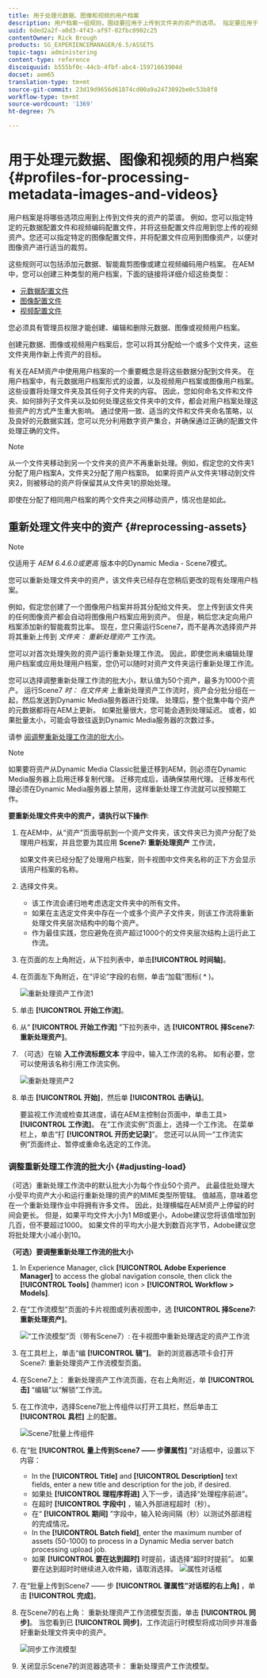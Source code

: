 ```yaml
---
title: 用于处理元数据、图像和视频的用户档案
description: 用户档案一组规则，围绕要应用于上传到文件夹的资产的选项。 指定要应用于您上传的视频资产的元数据用户档案和视频编码用户档案。 对于图像资产，您还可以指定要应用于图像资产的图像用户档案，以便对图像资产进行正确裁剪。
uuid: 6ded2a2f-a0d3-4f43-af97-02fbc0902c25
contentOwner: Rick Brough
products: SG_EXPERIENCEMANAGER/6.5/ASSETS
topic-tags: administering
content-type: reference
discoiquuid: b555bf0c-44cb-4fbf-abc4-15971663904d
docset: aem65
translation-type: tm+mt
source-git-commit: 23d19d9656d61874cd00a9a2473092be0c53b8f8
workflow-type: tm+mt
source-wordcount: '1369'
ht-degree: 7%

---
```



# 用于处理元数据、图像和视频的用户档案{#profiles-for-processing-metadata-images-and-videos}

用户档案是将哪些选项应用到上传到文件夹的资产的菜谱。 例如，您可以指定特定的元数据配置文件和视频编码配置文件，并将这些配置文件应用到您上传的视频资产。您还可以指定特定的图像配置文件，并将配置文件应用到图像资产，以便对图像资产进行适当的裁剪。

这些规则可以包括添加元数据、智能裁剪图像或建立视频编码用户档案。 在AEM中，您可以创建三种类型的用户档案，下面的链接将详细介绍这些类型：

* [元数据配置文件](/help/assets/metadata-profiles.md)
* [图像配置文件](/help/assets/image-profiles.md)
* [视频配置文件](/help/assets/video-profiles.md)

您必须具有管理员权限才能创建、编辑和删除元数据、图像或视频用户档案。

创建元数据、图像或视频用户档案后，您可以将其分配给一个或多个文件夹，这些文件夹用作新上传资产的目标。

有关在AEM资产中使用用户档案的一个重要概念是将这些数据分配到文件夹。 在用户档案中，有元数据用户档案形式的设置，以及视频用户档案或图像用户档案。 这些设置将处理文件夹及其任何子文件夹的内容。 因此，您如何命名文件和文件夹、如何排列子文件夹以及如何处理这些文件夹中的文件，都会对用户档案处理这些资产的方式产生重大影响。
通过使用一致、适当的文件和文件夹命名策略，以及良好的元数据实践，您可以充分利用数字资产集合，并确保通过正确的配置文件处理正确的文件。

>[!NOTE]
>
>从一个文件夹移动到另一个文件夹的资产不再重新处理。例如，假定您的文件夹1分配了用户档案A，文件夹2分配了用户档案B。 如果将资产从文件夹1移动到文件夹2，则被移动的资产将保留其从文件夹1的原始处理。
>
>即使在分配了相同用户档案的两个文件夹之间移动资产，情况也是如此。

## 重新处理文件夹中的资产 {#reprocessing-assets}

>[!NOTE]
>
>仅适用于 *AEM 6.4.6.0或更高* 版本中的Dynamic Media - Scene7模式。

您可以重新处理文件夹中的资产，该文件夹已经存在您稍后更改的现有处理用户档案。

例如，假定您创建了一个图像用户档案并将其分配给文件夹。 您上传到该文件夹的任何图像资产都会自动将图像用户档案应用到资产。 但是，稍后您决定向用户档案添加新的智能裁剪比率。 现在，您只需运行Scene7，而不是再次选择资产并将其重新上传到 *文件夹： 重新处理资产* 工作流。

您可以对首次处理失败的资产运行重新处理工作流。 因此，即使您尚未编辑处理用户档案或应用处理用户档案，您仍可以随时对资产文件夹运行重新处理工作流。

您可以选择调整重新处理工作流的批大小，默认值为50个资产，最多为1000个资产。 运行Scene7 _时： 在文件夹_ 上重新处理资产工作流时，资产会分批分组在一起，然后发送到Dynamic Media服务器进行处理。 处理后，整个批集中每个资产的元数据都将在AEM上更新。 如果批量很大，您可能会遇到处理延迟。 或者，如果批量太小，可能会导致往返到Dynamic Media服务器的次数过多。

请参 [阅调整重新处理工作流的批大小](#adjusting-load)。

>[!NOTE]
>
>如果要将资产从Dynamic Media Classic批量迁移到AEM，则必须在Dynamic Media服务器上启用迁移复制代理。 迁移完成后，请确保禁用代理。
迁移发布代理必须在Dynamic Media服务器上禁用，这样重新处理工作流就可以按预期工作。

<!-- Batch size is the number of assets that are amalgamated into a single IPS (Dynamic Media’s Image Production System) job. When you run the Scene7: Reprocess Assets workflow, the job is triggered on IPS. The number of IPS jobs that are triggered is based on the total number of assets in the folder, divided by the batch size. For example, suppose you had a folder with 150 assets and a batch size of 50. In this case, three IPS jobs are triggered. The assets are updated when the entire batch size (50 in our example) is processed in IPS. The job then moves onto the next IPS job and so on until complete. If you increase the batch size, you may notice a longer delay with assets getting updated. -->

**要重新处理文件夹中的资产，请执行以下操作**:
1. 在AEM中，从“资产”页面导航到一个资产文件夹，该文件夹已为资产分配了处理用户档案，并且您要为其应用 **Scene7: 重新处理资产** 工作流，

   如果文件夹已经分配了处理用户档案，则卡视图中文件夹名称的正下方会显示该用户档案的名称。

1. 选择文件夹。

   * 该工作流会递归地考虑选定文件夹中的所有文件。
   * 如果在主选定文件夹中存在一个或多个资产子文件夹，则该工作流将重新处理文件夹层次结构中的每个资产。
   * 作为最佳实践，您应避免在资产超过1000个的文件夹层次结构上运行此工作流。

1. 在页面的左上角附近，从下拉列表中，单击&#x200B;**[!UICONTROL 时间轴]**。
1. 在页面左下角附近，在“评论”字段的右侧，单击“加载”图标( **^** )。

   ![重新处理资产工作流1](/help/assets/assets/reprocess-assets1.png)

1. 单击 **[!UICONTROL 开始工作流]**。
1. 从“ **[!UICONTROL 开始工作流]** ”下拉列表中，选 **[!UICONTROL 择Scene7: 重新处理资产]**。
1. （可选）在输 **入工作流标题文本** 字段中，输入工作流的名称。 如有必要，您可以使用该名称引用工作流实例。

   ![重新处理资产2](/help/assets/assets/reprocess-assets2.png)

1. 单击 **[!UICONTROL 开始]**，然后单 **[!UICONTROL 击确认]**。

   要监视工作流或检查其进度，请在AEM主控制台页面中，单击工具> **[!UICONTROL 工作流]**。 在“工作流实例”页面上，选择一个工作流。 在菜单栏上，单击“打 **[!UICONTROL 开历史记录]**”。 您还可以从同一“工作流实例”页面终止、暂停或重命名选定的工作流。

### 调整重新处理工作流的批大小 {#adjusting-load}

（可选）重新处理工作流中的默认批大小为每个作业50个资产。 此最佳批处理大小受平均资产大小和运行重新处理的资产的MIME类型所管辖。 值越高，意味着您在一个重新处理作业中将拥有许多文件。 因此，处理横幅在AEM资产上停留的时间会更长。 但是，如果平均文件大小为1 MB或更小，Adobe建议您将该值增加到几百，但不要超过1000。 如果文件的平均大小是大到数百兆字节，Adobe建议您将批处理大小减小到10。

**（可选）要调整重新处理工作流的批大小**

1. In Experience Manager, click **[!UICONTROL Adobe Experience Manager]** to access the global navigation console, then click the **[!UICONTROL Tools]** (hammer) icon > **[!UICONTROL Workflow > Models]**.
1. 在“工作流模型”页面的卡片视图或列表视图中，选 **[!UICONTROL 择Scene7: 重新处理资产]**。

   ![“工作流模型”页（带有Scene7）: 在卡视图中重新处理选定的资产工作流](/help/assets/assets-dm/reprocess-assets7.png)

1. 在工具栏上，单击“编 **[!UICONTROL 辑”]**。 新的浏览器选项卡会打开Scene7: 重新处理资产工作流模型页面。
1. 在Scene7上： 重新处理资产工作流页面，在右上角附近，单 **[!UICONTROL 击]** “编辑”以“解锁”工作流。
1. 在工作流中，选择Scene7批上传组件以打开工具栏，然后单击工 **[!UICONTROL 具栏]** 上的配置。

   ![Scene7批量上传组件](/help/assets/assets-dm/reprocess-assets8.png)

1. 在“批 **[!UICONTROL 量上传到Scene7 —— 步骤属性]** ”对话框中，设置以下内容：
   * In the **[!UICONTROL Title]** and **[!UICONTROL Description]** text fields, enter a new title and description for the job, if desired.
   * 如果处 **[!UICONTROL 理程序将进]** 入下一步，请选择“处理程序前进”。
   * 在超时 **[!UICONTROL 字段中]** ，输入外部进程超时（秒）。
   * 在“ **[!UICONTROL 期间]** ”字段中，输入轮询间隔（秒）以测试外部进程的完成情况。
   * In the **[!UICONTROL Batch field]**, enter the maximum number of assets (50-1000) to process in a Dynamic Media server batch processing upload job.
   * 如果 **[!UICONTROL 要在达到超时]** 时提前，请选择“超时时提前”。 如果要在达到超时时继续进入收件箱，请取消选择。
   ![属性对话框](/help/assets/assets-dm/reprocess-assets3.png)

1. 在“批量上传到Scene7 —— 步 **[!UICONTROL 骤属性”对话框的右上角]** ，单击 **[!UICONTROL 完成]**。

1. 在Scene7的右上角： 重新处理资产工作流模型页面，单击 **[!UICONTROL 同步]**。 当您看到已 **[!UICONTROL 同步]**，工作流运行时模型将成功同步并准备好重新处理文件夹中的资产。

   ![同步工作流模型](/help/assets/assets-dm/reprocess-assets1.png)

1. 关闭显示Scene7的浏览器选项卡： 重新处理资产工作流模型。

<!--1. Return to the browser tab that has the open Workflow Models page, then press **Esc** to exit the selection.
1. In the upper-left corner of the page, click **[!UICONTROL Adobe Experience Manager]** to access the global navigation console, then click the **[!UICONTROL Tools]** (hammer) icon > **[!UICONTROL General > CRXDE Lite]**.
1. In the folder tree on the left side of the CRXDE Lite page, navigate to the following location:

   `/conf/global/settings/workflow/models/scene7_reprocess_assets/jcr:content/flow/reprocess/metaData`

   ![CRXDE Lite](/help/assets/assets/workflow-models9.png)

1. On the right side of the CRXDE Lite page, in the lower portion, enter the following name, type, and value in its respective field:
    * **[!UICONTROL Name]**: `reprocess-batch-size`
    * **[!UICONTROL Type]**: `Long`
    * **[!UICONTROL Value]**: enter a default value (50-1000) for the batch size
1. In the lower-right corner, click **[!UICONTROL Add]**. The new property appears as the following:

    ![Saving the new property](/help/assets/assets/workflow-models10.png)

1. On the menu bar of the CRXDE Lite page, click **[!UICONTROL Save All]**.
1. In the upper-left corner of the page, click **[!UICONTROL CRXDE Lite]** to return to the main AEM console
1. Repeat steps 1-7 to re-synchronize the new batch size to the Scene7: Reprocess Assets workflow model.-->
